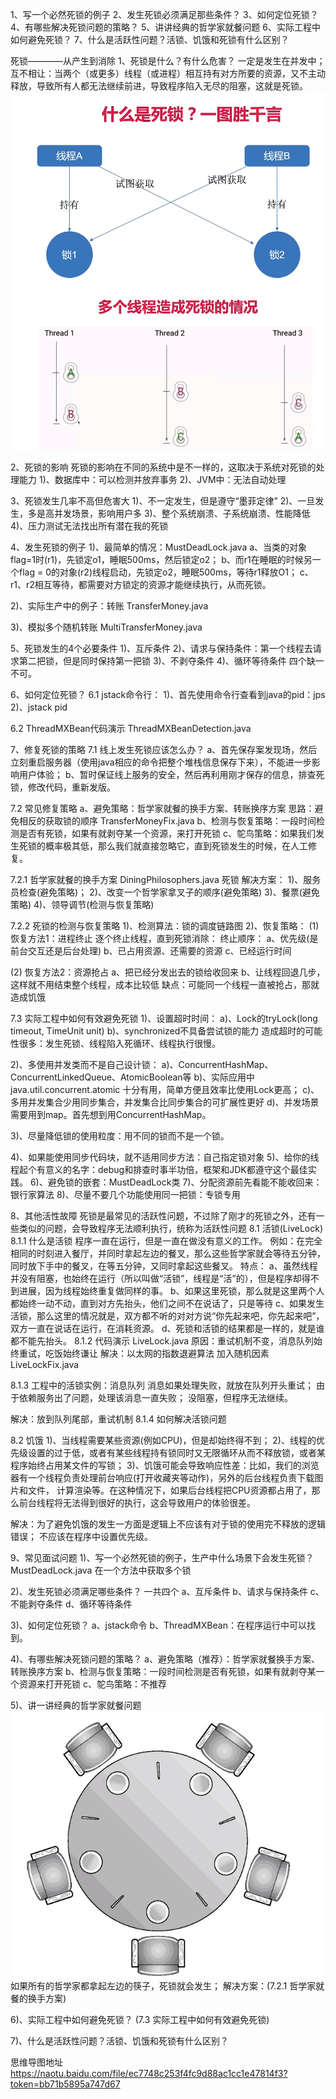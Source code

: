 1、写一个必然死锁的例子
2、发生死锁必须满足那些条件？
3、如何定位死锁？
4、有哪些解决死锁问题的策略？
5、讲讲经典的哲学家就餐问题
6、实际工程中如何避免死锁？
7、什么是活跃性问题？活锁、饥饿和死锁有什么区别？

死锁————从产生到消除
1、死锁是什么？有什么危害？
一定是发生在并发中；
互不相让：当两个（或更多）线程（或进程）相互持有对方所要的资源，又不主动释放，导致所有人都无法继续前进，导致程序陷入无尽的阻塞，这就是死锁。
![binaryTree](../img/死锁.png "binaryTree")
![binaryTree](../img/多线程造成死锁.png "binaryTree")

2、死锁的影响
死锁的影响在不同的系统中是不一样的，这取决于系统对死锁的处理能力
1)、数据库中：可以检测并放弃事务
2)、JVM中：无法自动处理

3、死锁发生几率不高但危害大
1)、不一定发生，但是遵守“墨菲定律”
2)、一旦发生，多是高并发场景，影响用户多
3)、整个系统崩溃、子系统崩溃、性能降低
4)、压力测试无法找出所有潜在我的死锁

4、发生死锁的例子
1)、最简单的情况：MustDeadLock.java
a、当类的对象flag=1时(r1)，先锁定o1，睡眠500ms，然后锁定o2；
b、而r1在睡眠的时候另一个flag = 0的对象(r2)线程启动，先锁定o2，睡眠500ms，等待r1释放O1；
c、r1、r2相互等待，都需要对方锁定的资源才能继续执行，从而死锁。

2)、实际生产中的例子：转账
TransferMoney.java

3)、模拟多个随机转账
MultiTransferMoney.java

5、死锁发生的4个必要条件
1)、互斥条件
2)、请求与保持条件：第一个线程去请求第二把锁，但是同时保持第一把锁
3)、不剥夺条件
4)、循环等待条件
四个缺一不可。

6、如何定位死锁？
6.1 jstack命令行：
1)、首先使用命令行查看到java的pid：jps
2)、jstack pid

6.2 ThreadMXBean代码演示
ThreadMXBeanDetection.java

7、修复死锁的策略
7.1 线上发生死锁应该怎么办？
a、首先保存案发现场，然后立刻重启服务器（使用java相应的命令把整个堆栈信息保存下来），不能进一步影响用户体验；
b、暂时保证线上服务的安全，然后再利用刚才保存的信息，排查死锁，修改代码，重新发版。

7.2 常见修复策略
a、避免策略：哲学家就餐的换手方案、转账换序方案
思路：避免相反的获取锁的顺序
TransferMoneyFix.java
b、检测与恢复策略：一段时间检测是否有死锁，如果有就剥夺某一个资源，来打开死锁
c、鸵鸟策略：如果我们发生死锁的概率极其低，那么我们就直接忽略它，直到死锁发生的时候，在人工修复。

7.2.1 哲学家就餐的换手方案
DiningPhilosophers.java 死锁
解决方案：
1)、服务员检查(避免策略)；
2)、改变一个哲学家拿叉子的顺序(避免策略)
3)、餐票(避免策略)
4)、领导调节(检测与恢复策略)

7.2.2 死锁的检测与恢复策略
1)、检测算法：锁的调度链路图
2)、恢复策略：
(1) 恢复方法1：进程终止
逐个终止线程，直到死锁消除：
终止顺序：
a、优先级(是前台交互还是后台处理)
b、已占用资源、还需要的资源
c、已经运行时间

(2) 恢复方法2：资源抢占
a、把已经分发出去的锁给收回来
b、让线程回退几步，这样就不用结束整个线程，成本比较低
 缺点：可能同一个线程一直被抢占，那就造成饥饿
 
7.3 实际工程中如何有效避免死锁
1)、设置超时时间：
 a)、Lock的tryLock(long timeout, TimeUnit unit)
 b)、synchronized不具备尝试锁的能力
 造成超时的可能性很多：发生死锁、线程陷入死循环、线程执行很慢。
 
2)、多使用并发类而不是自己设计锁：
 a)、ConcurrentHashMap、ConcurrentLinkedQueue、AtomicBoolean等
 b)、实际应用中 java.util.concurrent.atomic 十分有用，简单方便且效率比使用Lock更高；
 c)、多用并发集合少用同步集合，并发集合比同步集合的可扩展性更好
 d)、并发场景需要用到map。首先想到用ConcurrentHashMap。
 
3)、尽量降低锁的使用粒度：用不同的锁而不是一个锁。
 
4)、如果能使用同步代码块，就不适用同步方法：自己指定锁对象
5)、给你的线程起个有意义的名字：debug和排查时事半功倍，框架和JDK都遵守这个最佳实践。
6)、避免锁的嵌套：MustDeadLock类
7)、分配资源前先看能不能收回来：银行家算法
8)、尽量不要几个功能使用同一把锁：专锁专用
 
8、其他活性故障
 死锁是最常见的活跃性问题，不过除了刚才的死锁之外，还有一些类似的问题，会导致程序无法顺利执行，统称为活跃性问题
8.1 活锁(LiveLock)
8.1.1 什么是活锁
 程序一直在运行，但是一直在做没有意义的工作。
 例如：在完全相同的时刻进入餐厅，并同时拿起左边的餐叉，那么这些哲学家就会等待五分钟，同时放下手中的餐叉，在等五分钟，又同时拿起这些餐叉。
 特点：
 a、虽然线程并没有阻塞，也始终在运行（所以叫做“活锁”，线程是“活”的），但是程序却得不到进展，因为线程始终重复做同样的事。
 b、如果这里死锁，那么就是这里两个人都始终一动不动，直到对方先抬头，他们之间不在说话了，只是等待
 c、如果发生活锁，那么这里的情况就是，双方都不听的对对方说“你先起来吧，你先起来吧”，双方一直在说话在运行，在消耗资源。
 d、死锁和活锁的结果都是一样的，就是谁都不能先抬头。
8.1.2 代码演示
 LiveLock.java
原因：重试机制不变，消息队列始终重试，吃饭始终谦让
解决：以太网的指数退避算法
加入随机因素 LiveLockFix.java

8.1.3 工程中的活锁实例：消息队列
消息如果处理失败，就放在队列开头重试；
由于依赖服务出了问题，处理该消息一直失败；
没阻塞，但程序无法继续。
 
 解决：放到队列尾部，重试机制
8.1.4 如何解决活锁问题

8.2 饥饿
1)、当线程需要某些资源(例如CPU)，但是却始终得不到；
2)、线程的优先级设置的过于低，或者有某些线程持有锁同时又无限循环从而不释放锁，或者某程序始终占用某文件的写锁；
3)、饥饿可能会导致响应性差：比如，我们的浏览器有一个线程负责处理前台响应(打开收藏夹等动作)，另外的后台线程负责下载图片和文件，
计算渲染等。在这种情况下，如果后台线程把CPU资源都占用了，那么前台线程将无法得到很好的执行，这会导致用户的体验很差。

解决：为了避免饥饿的发生一方面是逻辑上不应该有对于锁的使用完不释放的逻辑错误；
不应该在程序中设置优先级。

9、常见面试问题
1)、写一个必然死锁的例子，生产中什么场景下会发生死锁？
MustDeadLock.java
在一个方法中获取多个锁

2)、发生死锁必须满足哪些条件？
一共四个
a、互斥条件
b、请求与保持条件
c、不能剥夺条件
d、循环等待条件

3)、如何定位死锁？
a、jstack命令
b、ThreadMXBean：在程序运行中可以找到。

4)、有哪些解决死锁问题的策略？
a、避免策略（推荐）：哲学家就餐换手方案、转账换序方案
b、检测与恢复策略：一段时间检测是否有死锁，如果有就剥夺某一个资源来打开死锁
c、鸵鸟策略：不推荐

5)、讲一讲经典的哲学家就餐问题
![binaryTree](../img/哲学家就餐问题.png "binaryTree")
如果所有的哲学家都拿起左边的筷子，死锁就会发生；
解决方案：(7.2.1 哲学家就餐的换手方案)

6)、实际工程中如何避免死锁？
 (7.3 实际工程中如何有效避免死锁)
 
7)、什么是活跃性问题？活锁、饥饿和死锁有什么区别？

思维导图地址
https://naotu.baidu.com/file/ec7748c253f4fc9d88ac1cc1e47814f3?token=bb71b5895a747d67